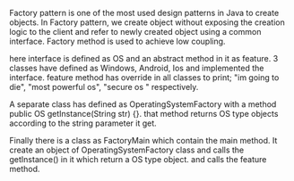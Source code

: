 Factory pattern is one of the most used design patterns in Java to create objects.
In Factory pattern, we create object without exposing the creation logic to the client and refer to newly created object using a common interface.
Factory method is used to achieve low coupling.

here interface is defined as OS and an abstract method in it as feature.
3 classes have defined as Windows, Android, Ios and implemented the interface.
feature method has override in all classes to print; "im going to die", "most powerful os", "secure os " respectively.

A separate class has defined as OperatingSystemFactory with a method public OS getInstance(String str) {}. that method returns OS type objects according to the string parameter it get.

Finally there is a class as FactoryMain which contain the main method.
It create an object of  OperatingSystemFactory class and calls the getInstance() in it which return a OS type object. and calls the feature method.